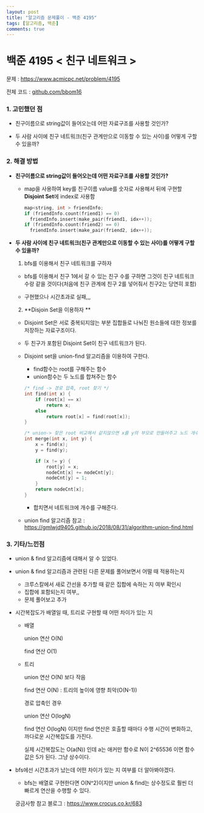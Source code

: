 ```yaml
---
layout: post
title: "알고리즘 문제풀이 - 백준 4195"
tags: [알고리즘, 백준]
comments: true
---
```


# 백준 4195 < 친구 네트워크 >

문제 : <https://www.acmicpc.net/problem/4195>

전체 코드  : [github.com/bbom16](https://github.com/bbom16/study_algorithm/blob/master/algorithm_2019_cplus/algorithm_2019_cplus/b4195.cpp)

### 1. 고민했던 점

- 친구이름으로 string값이 들어오는데 어떤 자료구조를 사용할 것인가?

- 두 사람 사이에 친구 네트워크(친구 관계만으로 이동할 수 있는 사이)를 어떻게 구할 수 있을까?

  

### 2. 해결 방법

- **친구이름으로 string값이 들어오는데 어떤 자료구조를 사용할 것인가?**

  - map을 사용하여 key를 친구이름 value를 숫자로 사용해서 뒤에 구현할 **Disjoint Set**에 index로 사용함

    ```c++
    map<string, int > friendInfo;
    if (friendInfo.count(friend1) == 0)  
      friendInfo.insert(make_pair(friend1, idx++));
    if (friendInfo.count(friend2) == 0)
      friendInfo.insert(make_pair(friend2, idx++));
    ```

- **두 사람 사이에 친구 네트워크(친구 관계만으로 이동할 수 있는 사이)를 어떻게 구할 수 있을까?**

  1) bfs를 이용해서 친구 네트워크를 구하자

  - bfs를 이용해서 친구 1에서 갈 수 있는 친구 수를 구하면 그것이 친구 네트워크 수랑 같을 것이다(처음에 친구 관계에 친구 2를 넣어줘서 친구2는 당연히 포함)

  - 구현했으나 시간초과로 실패,,, 

    

  2) **Disjoin Set을 이용하자 **

  - Disjoint Set은 서로 중복되지않는 부분 집합들로 나눠진 원소들에 대한 정보를 저장하는 자료구조이다.

  - 두 친구가 포함된 Disjoint Set이 친구 네트워크가 된다.

  - Disjoint set을 union-find 알고리즘을 이용하여 구한다.

    - find함수는 root를 구해주는 함수
    - union함수는 두 노드를 합쳐주는 함수

    ```c++
    /* find -> 경로 압축, root 찾기 */
    int find(int x) {
    	if (root[x] == x)
    		return x;
    	else 
    		return root[x] = find(root[x]);
    }
    
    /* union-> 찾은 root 비교해서 같지않으면 x를 y의 부모로 만들어주고 노드 개수 return */
    int merge(int x, int y) {
    	x = find(x);
    	y = find(y);
    
    	if (x != y) {
    		root[y] = x;
    		nodeCnt[x] += nodeCnt[y];
    		nodeCnt[y] = 1;
    	}
    	return nodeCnt[x];
    }
    ```

    - 합치면서 네트워크에 개수를 구해준다.

  - union find 알고리즘 참고 : <https://gmlwjd9405.github.io/2018/08/31/algorithm-union-find.html>

  

### 3. 기타/느낀점 

- union & find 알고리즘에 대해서 알 수 있었다. 

- union & find 알고리즘과 관련된 다른 문제를 풀어보면서 어떨 때 적용하는지 

  - 크루스칼에서 새로 간선을 추가할 때 같은 집합에 속하는 지 여부 확인시 
  - 집합에 포함되는지 여부,,
  - 문제 풀어보고 추가

- 시간복잡도가 배열일 때, 트리로 구현할 때 어떤 차이가 있는 지 

  - 배열

    union 연산 O(N)

    find 연산 O(1)

  - 트리

    union 연산 O(N) 보다 작음

    find 연산 O(N) :  트리의 높이에 영향 최악(O(N-1))

    경로 압축인 경우 

    union 연산 O(logN)

    find 연산 O(logN) 이지만 find 연산은 호출할 때마다 수행 시간이 변화하고, 까다로운 시간복잡도를 가진다.

    실제 시간복잡도는 O(a(N)) 인데 a는 애커만 함수로 N이 2^65536 이면 함수값은 5가 된다. 그냥 상수이다. 

- bfs에선 시간초과가 났는데 어떤 차이가 있는 지 여부를 더 알아봐야겠다. 

  - bfs는 배열로 구현한다면 O(N^2)이지만 union & find는 상수정도로   훨씬 더 빠르게 연산을 수행할 수 있다. 

  궁금사항 참고 블로그 :  <https://www.crocus.co.kr/683>
